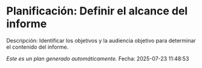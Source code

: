 # Planificación: Definir el alcance del informe

Descripción: Identificar los objetivos y la audiencia objetivo para determinar el contenido del informe.

*Este es un plan generado automáticamente.*
Fecha: 2025-07-23 11:48:53
